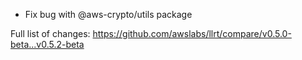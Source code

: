 - Fix bug with @aws-crypto/utils package

Full list of changes:
https://github.com/awslabs/llrt/compare/v0.5.0-beta...v0.5.2-beta
